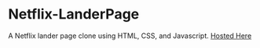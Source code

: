 # Netflix-LanderPage
A Netflix lander page clone using HTML, CSS, and Javascript. [Hosted Here](https://michaelkurdyla.github.io/Netflix-LanderPage "https://michaelkurdyla.github.io/Netflix-LanderPage")

